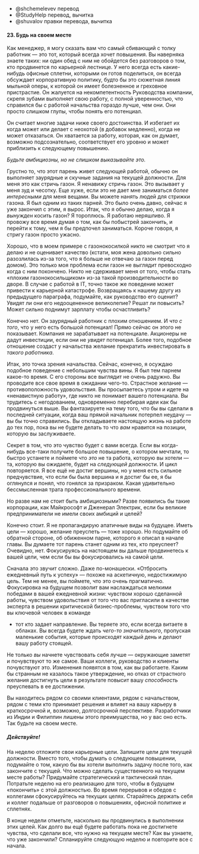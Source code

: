 - @shchemelevev перевод
- @StudyHelp перевод, вычитка
- @shuvalov правки перевода, вычитка


#### 23. Будь на своем месте

Как менеджер, я могу сказать вам что самый сбивающий с толку работник — это тот, 
который всегда хочет повышения. Вы наверняка знаете таких: ни один обед с ним
не обойдется без разговоров о том, кто продвинется по карьерной лестнице. 
У него всегда есть какие-нибудь офисные сплетни, которыми он готов поделиться,
он всегда обсуждает корпоративную политику, будто бы это сюжетная линия мыльной
оперы, к которой он имеет болезненное и греховное пристрастие. Он жалуется
на некомпетентность Руководства компании, скрепя зубами выполняет свою работу,
с полной уверенностью, что справился бы с работой начальства гораздо лучше, чем
они. Они просто слишком глупы, чтобы понять его потенциал.

Он считает многие задачи ниже своего достоинства. И избегает их когда может 
или делает с неохотой (в добавок медленно), когда не может отказаться. Он 
хватается за работу, которая, как он думает, возможно подсознательно, 
соответствует его уровню и может приблизить к следующему повышению.

*Будьте амбициозны, но не слишком выказывайте это.*

Грустно то, что этот парень живет следующей работой, обычно он выполняет 
заурядные и скучные задания на текущей должности. Для меня это как стричь газон.
Я ненавижу стричь газон. Это вызывает у меня зуд и чесотку. Еще хуже, если это 
не дает мне заниматься _более интересными_ для меня вещами. Вы можете нанять людей 
для стрижки газона. Я был одним из таких парней. Это было очень давно, сейчас 
я уже закончил с этим, я вырос. Итак, что я обычно делаю, когда я _вынужден_
косить газон? Я тороплюсь. Я работаю неряшливо. Я провожу все время думая о том,
как бы побыстрей закончить, и перейти к тому, чем я бы предпочел заниматься.
Короче говоря, я стригу газон просто ужасно.

Хорошо, что в моем примере с газонокосилкой никто не смотрит что я делаю и не 
оценивает качество (кстати, моя жена довольно сильно разозлилась из-за того, что 
я больше не отвечаю за газон перед домом). Это только моя проблема если газон 
не выглядит превосходно когда с ним покончено. Никто не сдерживает меня от того, 
чтобы стать «плохим газонокосильщиком» из-за такой производительности во дворе.
В случае с работой в IT, точно такое же поведение может привести к карьерной
катастрофе. Возвращаясь к нашему другу из предыдущего параграфа, подумайте,
как руководство его оценит? Увидят ли они его недооцененное великолепие? Решат
ли повысить? Может сильно поднимут зарплату чтобы осчастливить?

Конечно нет. Он заурядный работник с плохим отношением. И _что с того_, что у 
него есть большой потенциал! Прямо сейчас он этого не показывает. Компания не 
зарабатывает на потенциале. Акционеры не дадут инвестиции, если они не _увидят_ 
потеницал. Более того, подобное отношение создаст у начальства желание
прекратить инвестировать в _такого работника_.

Итак, это точка зрения начальства. Сейчас, конечно, я осуждаю подобное 
поведение с небольшим чувства вины. Я был тем парнем какое-то время. С его 
стороны все выглядит не очень радужно. Вы проводите все свое время в ожидании 
чего-то. Страстное желание — противоположность удовольствия. Вы просыпаетесь 
утром и идете на «ненавистную работу», где никто не понимает вашего потенциала.
Вы трудитесь с негодованием, одновременно перебирая идеи как бы продвинуться
выше. Вы фантазируете на тему того, что бы вы сделали в последней ситуации,
когда ваш прямой начальник потерпел неудачу — вы бы точно справились. Вы
откладываете настоящую жизнь на работе до тех пор, пока вы не будете делать
то что _вам_ нравится на позиции, которую вы заслуживаете.

Секрет в том, что это чувство будет с вами всегда. Если вы когда-нибудь все-таки 
получите большое повышение, о котором мечтали, то быcтро устанете и поймете что 
_это_ не та работа, которую вы хотели — та, которую вы ожидаете, будет на _следующей_ 
должности. И цикл повторяется. Я все ещё не достиг вершины, но у меня есть 
сильное предчувствие, что если бы была вершина и я достиг бы ее, я бы оглянулся 
и понял, что гонялся за призраком. Какая удивительно бессмысленная трата 
профессионального времени.

Но разве нам не стоит быть амбициозными? Разве появились бы такие корпорации, как 
Майкрософт и Дженерал Электрик, если бы великие предприниматели не имели своих 
амбиций и целей?

Конечно стоит. Я не пропагандирую апатичные виды на будущее. Иметь цели — 
хорошо, желание преуспеть — тоже хорошо. Но подумайте об обратной стороне, об 
обиженном парне, которого я описал в начале главы. Вы думаете тот парень станет 
одним из тех, кто преуспеет? Очевидно, нет. Фокусируясь на настоящем вы дальше 
продвинетесь к вашей цели, чем если бы вы фокусировались на самой цели.

Сначала это звучит сложно. Даже по-монашески. «Отбросить ежедневный путь к успеху» —
похоже на аскетичную, недостижимую цель. Тем не менее, вы поймете, что это очень 
прагматично. Фокусировка на будущем позволит вам наслаждаться мелкими победами 
в вашей ежедневной жизни: чувством хорошо сделанной работы, чувством 
удовольствия от того что вас пригласили в качестве эксперта в решении 
критической бизнес-проблемы, чувством того что вы ключевой человек в команде
- тот кто задает направление. Вы теряете это, если всегда витаете в облаках. Вы 
всегда будете ждать _чего-то значительного_, пропуская маленькие события, 
которые происходят каждый день и делают вашу работу стоящей.

Не только _вы_ начнете чувствовать себя лучше — окружающие заметят и 
почувствуют то же самое. Ваши коллеги, руководство и клиенты почувствуют это. 
Изменения появятся в том, как вы работаете. Каким бы странным не казалось такое 
утверждение, но отказ от страстного желания достигнуть цели в результате 
повысит вашу _способность_ преуспевать в ее достижении.

Вы находитесь рядом со своими клиентами, рядом с начальством, рядом с теми кто 
принимает решения и влияет на вашу карьеру в краткосрочной и, возможно, 
долгосрочной перспективе. Разработчики из Индии и Филиппин лишены этого 
преимущества, но у вас оно есть. Так будьте на своем месте.


##### Действуйте!

   На неделю отложите свои карьерные цели. Запишите цели для текущей должности.
Вместо того, чтобы думать о следующем повышении, подумайте о том, какую бы вы
хотели выполнить задачу после того, как закончите с текущей. Что можно сделать
существенного на текущем месте работы? Придумайте стратегический и тактический
план. Потратьте неделю на его реализацию для того, чтобы в будущем «покончить»
с этой должностью. Во время перерывов и обедов с коллегами сфокусируйтесь
на текущих целях. Старайтесь держать себя и коллег подальше от разговоров
о повышениях, офисной политике и сплетнях.

В конце недели отметьте, насколько вы продвинулись в выполнении этих целей. Как 
долго вы ещё будете работать пока не достигнете чувства, что сделали все, что нужно на 
текущем месте? Как вы узнаете, что уже закончили? Спланируйте следующую неделю и 
повторите все с начала.
